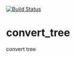[![Build Status](https://travis-ci.org/lowweighthighrepeat/convert_tree.svg?branch=master)](https://travis-ci.org/lowweighthighrepeat/convert_tree)

# convert_tree
convert tree
